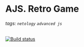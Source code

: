 # AJS. Retro Game

###### tags: `netology` `advanced js`

[![Build status](https://ci.appveyor.com/api/projects/status/cb37cnvemnill3fo?svg=true)](https://ci.appveyor.com/project/anikolaevski/js-advanced-diploma)
